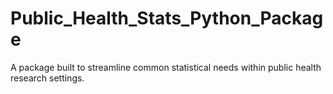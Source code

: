 # Public_Health_Stats_Python_Package
A package built to streamline common statistical needs within public health research settings.

